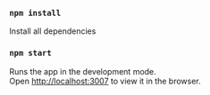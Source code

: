 
### `npm install`

Install all dependencies 

### `npm start`

Runs the app in the development mode.\
Open [http://localhost:3007](http://localhost:3007) to view it in the browser.
